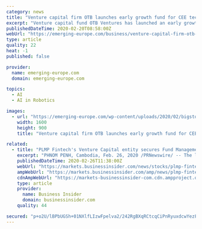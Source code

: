 ```yaml
---
category: news
title: "Venture capital firm OTB launches early growth fund for CEE tech start-ups"
excerpt: "Venture capital fund OTB Ventures has launched an early growth technology fund worth 100 million US dollars with the intention of investing in early stage, post-product, start-ups in the CEE region, spanning cyber security, big data and AI, fintech, IoT and robotics, as well as cloud and SaaS industry verticals. The new vehicle, backed by the ..."
publishedDateTime: 2020-02-20T08:58:00Z
webUrl: "https://emerging-europe.com/business/venture-capital-firm-otb-launches-early-growth-fund-for-cee-tech-start-ups/"
type: article
quality: 22
heat: -1
published: false

provider:
  name: emerging-europe.com
  domain: emerging-europe.com

topics:
  - AI
  - AI in Robotics

images:
  - url: "https://emerging-europe.com/wp-content/uploads/2020/02/bigstock-science-technology-technology-340435108.jpg"
    width: 1600
    height: 900
    title: "Venture capital firm OTB launches early growth fund for CEE tech start-ups"

related:
  - title: "PLMP Fintech's Venture Capital entity secures Fund Management licence to bring blockchain to over 10,000 SMEs in 10 years"
    excerpt: "PHNOM PENH, Cambodia, Feb. 26, 2020 /PRNewswire/ -- The local investment arm of Singaporean blockchain firm PLMP Fintech ... in emerging technologies such as AI, robotics and cybersecurity ..."
    publishedDateTime: 2020-02-26T11:38:00Z
    webUrl: "https://markets.businessinsider.com/news/stocks/plmp-fintech-s-venture-capital-entity-secures-fund-management-licence-to-bring-blockchain-to-over-10-000-smes-in-10-years-1028940258"
    ampWebUrl: "https://markets.businessinsider.com/amp/news/plmp-fintech-s-venture-capital-entity-secures-fund-management-licence-to-bring-blockchain-to-over-10-000-smes-in-10-years-1028940258"
    cdnAmpWebUrl: "https://markets-businessinsider-com.cdn.ampproject.org/c/s/markets.businessinsider.com/amp/news/plmp-fintech-s-venture-capital-entity-secures-fund-management-licence-to-bring-blockchain-to-over-10-000-smes-in-10-years-1028940258"
    type: article
    provider:
      name: Business Insider
      domain: businessinsider.com
    quality: 44

secured: "p+o2U/lBPbUGSh+01NXlfLIzwFpelva2/242RgBXqRCtcqCiPnRyuxdcwYezF72ShpvAZFuJ+v9qLXac/kBoQuzhUmlxIIaqdepOZg4DyxOYxBWP579DnJWMRvyfuR3zJlZy9/TV2PVWxWcBznIi45htLIhHpv1lRk9HZGU68gM9dGrJZxl/AxQNN/b4fD8XqL6bcDs7n4sV2sb0y1N1n59J0LtwZ7OXizTdudeNg5amkLnWFhpFXI0E6p9FsStJFk21Bmad3fEe1JTSFHwtdjR/gyty4DYdQ+Yf/gCM/eOrWbovkBPbrpx0qkTf08o2GKxq7W6m7M5BLO/X7DfxRfsYrfc7tXdR16YuHTcGdrqHhORjaj4P8zlI83XnNj980ChriLJVpuWAMvp/+OS0qt3LavfnS0w0BDw2MIrWhps8cnKOuX2lgpnnpIzMmwfu27gNmTDDDAx6C6ceGCMFRv1nPqBuJmKwo/FZKVt0QU0=;pezK2qPDbTtsT9Z51+GeBA=="
---
```


